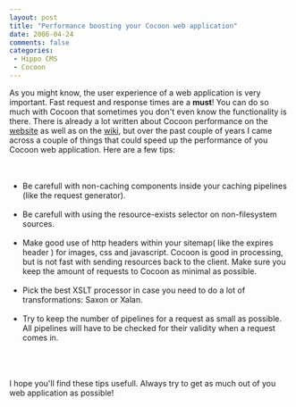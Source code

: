 ```yaml
---
layout: post
title: "Performance boosting your Cocoon web application"
date: 2006-04-24
comments: false
categories:
 - Hippo CMS
 - Cocoon
---
```


<div class='post'>
As you might know, the user experience of a web application is very important. Fast request and response times are a <strong>must</strong>! You can do so much with Cocoon that sometimes you don't even know the functionality is there. There is already a lot written about Cocoon performance on the <a href="http://cocoon.apache.org/2.1/performancetips.html" target="_blank">website</a> as well as on the <a href="http://wiki.apache.org/cocoon/CocoonPerformance" target="_blank">wiki</a>, but over the past couple of years I came across a couple of things that could speed up the performance of you Cocoon web application. Here are a few tips:<br/><br/><ul><br/><li>Be carefull with non-caching components inside your caching pipelines (like the request generator).</li><br/><li>Be carefull with using the resource-exists selector on non-filesystem sources.</li><br/><li>Make good use of http headers within your sitemap( like the expires header ) for images, css and javascript. Cocoon is good in processing, but is not fast with sending resources back to the client. Make sure you keep the amount of requests to Cocoon as minimal as possible.</li><br/><li>Pick the best XSLT processor in case you need to do a lot of transformations: Saxon or Xalan.</li><br/><li>Try to keep the number of pipelines for a request as small as possible. All pipelines will have to be checked for their validity when a request comes in.</li><br/></ul><br/><br/>I hope you'll find these tips usefull. Always try to get as much out of you web application as possible!<br/><br/></div>
